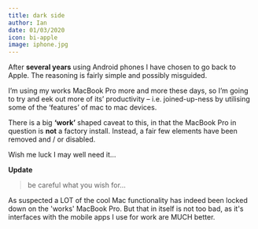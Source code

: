 ```yaml
---
title: dark side
author: Ian
date: 01/03/2020
icon: bi-apple
image: iphone.jpg
---
```


After **several years** using Android phones I have chosen to go back to Apple. The reasoning is fairly simple and possibly misguided.

I’m using my works MacBook Pro more and more these days, so I’m going to try and eek out more of its’ productivity – i.e. joined-up-ness by utilising some of the ‘features’ of mac to mac devices.

There is a big **‘work’** shaped caveat to this, in that the MacBook Pro in question is **not** a factory install. Instead, a fair few elements have been removed and / or disabled.

Wish me luck I may well need it…

**Update**

> be careful what you wish for...

As suspected a LOT of the cool Mac functionality has indeed been locked down on the 'works' MacBook Pro. But that in itself is not too bad, as it's interfaces with the mobile apps I use for work are MUCH better.
